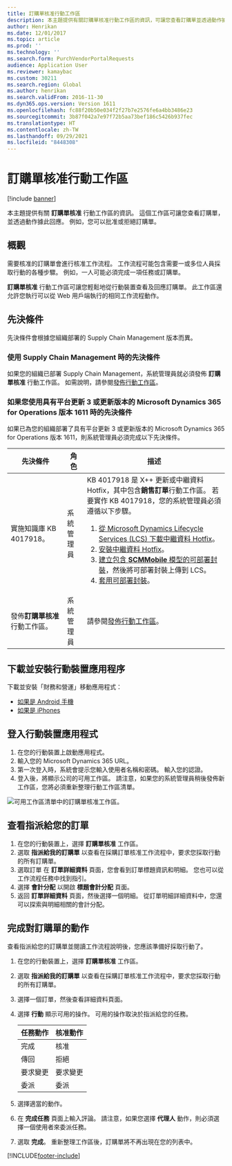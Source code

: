 ```yaml
---
title: 訂購單核准行動工作區
description: 本主題提供有關訂購單核准行動工作區的資訊，可讓您查看訂購單並透過動作據此回應。 例如，您可以批准或拒絕訂購單。
author: Henrikan
ms.date: 12/01/2017
ms.topic: article
ms.prod: ''
ms.technology: ''
ms.search.form: PurchVendorPortalRequests
audience: Application User
ms.reviewer: kamaybac
ms.custom: 30211
ms.search.region: Global
ms.author: henrikan
ms.search.validFrom: 2016-11-30
ms.dyn365.ops.version: Version 1611
ms.openlocfilehash: fc88f20b50e034f2f27b7e2576fe6a4bb3486e23
ms.sourcegitcommit: 3b87f042a7e97f72b5aa73bef186c5426b937fec
ms.translationtype: HT
ms.contentlocale: zh-TW
ms.lasthandoff: 09/29/2021
ms.locfileid: "8448308"
---
```

# <a name="purchase-order-approval-mobile-workspace"></a>訂購單核准行動工作區

[!include [banner](../includes/banner.md)]

本主題提供有關 **訂購單核准** 行動工作區的資訊。 這個工作區可讓您查看訂購單，並透過動作據此回應。 例如，您可以批准或拒絕訂購單。
 
## <a name="overview"></a>概觀 
需要核准的訂購單會進行核准工作流程。 工作流程可能包含需要一或多位人員採取行動的各種步驟。 例如，一人可能必須完成一項任務或訂購單。 

**訂購單核准** 行動工作區可讓您輕鬆地從行動裝置查看及回應訂購單。 此工作區還允許您執行可以從 Web 用戶端執行的相同工作流程動作。

## <a name="prerequisites"></a>先決條件
先決條件會根據您組織部署的 Supply Chain Management 版本而異。

### <a name="prerequisites-if-you-use-supply-chain-management"></a>使用 Supply Chain Management 時的先決條件 
如果您的組織已部署 Supply Chain Management，系統管理員就必須發佈 **訂購單核准** 行動工作區。 如需說明，請參閱[發佈行動工作區](../../fin-ops-core/dev-itpro/mobile-apps/publish-mobile-workspace.md)。

### <a name="prerequisites-if-you-use-microsoft-dynamics-365-for-operations-version-1611-with-platform-update-3-or-later"></a>如果您使用具有平台更新 3 或更新版本的 Microsoft Dynamics 365 for Operations 版本 1611 時的先決條件
如果已為您的組織部署了具有平台更新 3 或更新版本的 Microsoft Dynamics 365 for Operations 版本 1611，則系統管理員必須完成以下先決條件。 

<table>
<thead>
<tr class="header">
<th>先決條件</th>
<th>角色</th>
<th>描述</th>
</tr>
</thead>
<tbody>
<tr class="odd">
<td>實施知識庫 KB 4017918。</td>
<td>系統管理員</td>
<td>KB 4017918 是 X++ 更新或中繼資料 Hotfix，其中包含<strong>銷售訂單</strong>行動工作區。 若要實作 KB 4017918，您的系統管理員必須遵循以下步驟。
<ol>
<li><a href="/dynamics365/fin-ops-core/dev-itpro/migration-upgrade/download-hotfix-lcs">從 Microsoft Dynamics Lifecycle Services (LCS) 下載中繼資料 Hotfix</a>。</li>
<li><a href="/dynamics365/fin-ops-core/dev-itpro/migration-upgrade/install-metadata-hotfix-package">安裝中繼資料 Hotfix</a>。</li>
<li><a href="/dynamics365/fin-ops-core/dev-itpro/deployment/create-apply-deployable-package">建立包含 <strong>SCMMobile</strong> 模型的可部署封裝</a>，然後將可部署封裝上傳到 LCS。</li>
<li><a href="/dynamics365/fin-ops-core/dev-itpro/deployment/apply-deployable-package-system">套用可部署封裝</a>。</li>
</ol></td>
</tr>
<tr class="even">
<td>發佈<strong>訂購單核准</strong>行動工作區。</td>
<td>系統管理員</td>
<td>請參閱<a href="/dynamics365/fin-ops-core/dev-itpro/mobile-apps/publish-mobile-workspace">發佈行動工作區</a>。</td>
</tr>
</tbody>
</table>

## <a name="download-and-install-the-mobile-app"></a>下載並安裝行動裝置應用程序
下載並安裝「財務和營運」移動應用程式：

- [如果是 Android 手機](https://go.microsoft.com/fwlink/?linkid=850662)
- [如果是 iPhones](https://go.microsoft.com/fwlink/?linkid=850663)


## <a name="sign-in-to-the-mobile-app"></a>登入行動裝置應用程式

1. 在您的行動裝置上啟動應用程式。
2. 輸入您的 Microsoft Dynamics 365 URL。
3. 第一次登入時，系統會提示您輸入使用者名稱和密碼。 輸入您的認證。
4. 登入後，將顯示公司的可用工作區。 請注意，如果您的系統管理員稍後發佈新工作區，您將必須重新整理行動工作區清單。

![可用工作區清單中的訂購單核准工作區。](./media/po-workspaces.png)

## <a name="view-orders-that-are-assigned-to-you"></a>查看指派給您的訂單
1. 在您的行動裝置上，選擇 **訂購單核准** 工作區。
2. 選取 **指派給我的訂購單** 以查看在採購訂單核准工作流程中，要求您採取行動的所有訂購單。
3. 選取訂單 在 **訂單詳細資料** 頁面，您會看到訂單標題資訊和明細。 您也可以從工作流程任務中找到指引。
4. 選擇 **會計分配** 以開啟 **標題會計分配** 頁面。
5. 返回 **訂單詳細資料** 頁面，然後選擇一個明細。 從訂單明細詳細資料中，您還可以探索與明細相關的會計分配。

## <a name="complete-an-action-on-the-purchase-order"></a>完成對訂購單的動作
查看指派給您的訂購單並閱讀工作流程說明後，您應該準備好採取行動了。

1. 在您的行動裝置上，選擇 **訂購單核准** 工作區。
2. 選取 **指派給我的訂購單** 以查看在採購訂單核准工作流程中，要求您採取行動的所有訂購單。
3. 選擇一個訂單，然後查看詳細資料頁面。
4. 選擇 **行動** 顯示可用的操作。 可用的操作取決於指派給您的任務。

    | 任務動作    | 核准動作  |
    |----------------|------------------|
    | 完成       | 核准          |
    | 傳回         | 拒絕           |
    | 要求變更 | 要求變更   |
    | 委派       | 委派         |

5. 選擇適當的動作。
6. 在 **完成任務** 頁面上輸入評論。 請注意，如果您選擇 **代理人** 動作，則必須選擇一個使用者來委派任務。
7. 選取 **完成**。 重新整理工作區後，訂購單將不再出現在您的列表中。 


[!INCLUDE[footer-include](../../includes/footer-banner.md)]